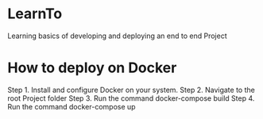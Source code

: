 # LearnTo
Learning basics of developing and deploying an end to end Project

# How to deploy on Docker 

Step 1. Install and configure Docker on your system. 
Step 2. Navigate to the root Project folder
Step 3. Run the command docker-compose build
Step 4. Run the command docker-compose up
